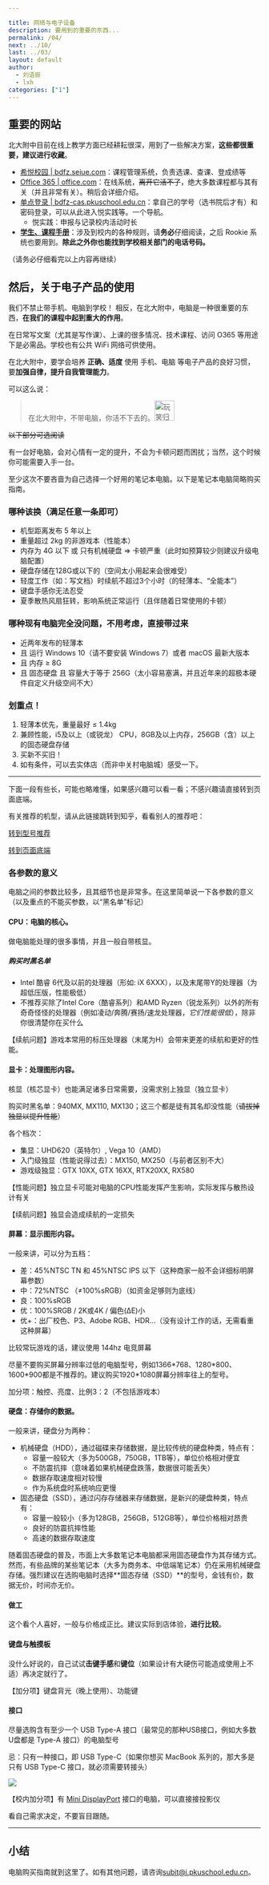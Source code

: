 ```yaml
---

title: 网络与电子设备
description: 要用到的重要的东西...
permalink: /04/
next: ../10/
last: ../03/
layout: default
author:
  - 刘语辰
  - lxh
categories: ["1"]
---
```

<script>
    document.addEventListener('DOMContentLoaded', function() {
    var elems = document.querySelectorAll('.materialboxed');
    var instances = M.Materialbox.init(elems);
  });
</script>

## 重要的网站

北大附中目前在线上教学方面已经耕耘很深，用到了一些解决方案，**这些都很重要，建议进行收藏**。

- [希悦校园 \| bdfz.seiue.com](https://bdfz.seiue.com)：课程管理系统，负责选课、查课、登成绩等
- [Office 365 \| office.com](https://office.com)：在线系统，~~离开它活不了~~，绝大多数课程都与其有关（并且非常有关）。稍后会详细介绍。
- [单点登录 \| bdfz-cas.pkuschool.edu.cn](http://bdfz-cas.pkuschool.edu.cn)：拿自己的学号（选书院后才有）和密码登录，可以从此进入悦实践等。一个导航。
  - 悦实践：申报与记录校内活动时长
- **[学生、课程手册](http://www.pkuschool.edu.cn/shouce/xiaoli_01.html)**：涉及到校内的各种规则，请**务必**仔细阅读，之后 Rookie 系统也要用到。**除此之外你也能找到学校相关部门的电话号码。**

（请务必仔细看完以上内容再继续）

## 然后，关于电子产品的使用

我们不禁止带手机、电脑到学校！
相反，在北大附中，电脑是一种很重要的东西，**在我们的课程中起到重大的作用**。

在日常写文案（尤其是写作课）、上课的很多情况、技术课程、访问 O365 等用途下是必需品。学校也有公共 WiFi 网络可供使用。

在北大附中，要学会培养 **正确、适度** 使用 手机、电脑 等电子产品的良好习惯，要**加强自律，提升自我管理能力**。


可以这么说：

> 在北大附中，不带电脑，你活不下去的。<img src="https://s2.ax1x.com/2019/07/28/eQVA58.jpg" width="40" title="玩笑归玩笑，生存倒是没问题的。但是会遇到各种坑。">

~~以下部分可选阅读~~

有一台好电脑，会对心情有一定的提升，不会为卡顿问题而困扰；当然，这个时候你可能需要入手一台。

至少这次不要吝啬为自己选择一个好用的笔记本电脑。以下是笔记本电脑简略购买指南。

<!-- *（当然，要学会自控哦！* -->

### 哪种该换（满足任意一条即可）

- 机型距离发布 5 年以上
- 重量超过 2kg 的非游戏本（性能本）
- 内存为 4G 以下 或 只有机械硬盘 => 卡顿严重（此时如预算较少则建议升级电脑配置）
- 硬盘存储在128G或以下的（空间太小用起来会很难受）
- 轻度工作（如：写文档）时续航不超过3个小时（的轻薄本、“全能本”）
- 键盘手感你无法忍受
- 夏季散热风扇狂转，影响系统正常运行（且伴随着日常使用的卡顿）

### 哪种现有电脑完全没问题，不用考虑，直接带过来

- 近两年发布的轻薄本
- 且 运行 Windows 10（请不要安装 Windows 7）或者 macOS 最新大版本
- 且 内存 ≥ 8G
- 且 固态硬盘 且 容量大于等于 256G（太小容易塞满，并且近年来的超极本硬件自定义升级空间不大）

### 划重点！

1. 轻薄本优先，重量最好 ≤ 1.4kg
2. 兼顾性能，i5及以上（或锐龙） CPU，8GB及以上内存，256GB（含）以上的固态硬盘存储
3. 买新不买旧！
4. 如有条件，可以去实体店（而非中关村电脑城）感受一下。

---

下面一段有些长，可能也略难懂，如果感兴趣可以看一看；不感兴趣请直接转到页面底端。

有关推荐的机型，请从此链接跳转到知乎，看看别人的推荐吧：

<a href="https://zhuanlan.zhihu.com/p/74132830" class=" btn blue darken-1 white-text" target="_zhihu">转到型号推荐</a>

<a href="#小结" class=" btn red darken-3 white-text">转到页面底端</a>

### 各参数的意义

电脑之间的参数比较多，且其细节也是非常多。在这里简单说一下各参数的意义（以及重点的不能买参数，以“黑名单”标记）

#### CPU：电脑的核心。

做电脑能处理的很多事情，并且一般自带核显。

##### 购买时黑名单

  - Intel 酷睿 6代及以前的处理器（形如: iX 6XXX），以及末尾带Y的处理器（为超低压版，性能极低）
  - 不推荐买除了Intel Core（酷睿系列）和AMD Ryzen（锐龙系列）以外的所有奇奇怪怪的处理器（例如凌动/奔腾/赛扬/速龙处理器，*它们性能很低*），除非你很清楚你在买什么

【续航问题】游戏本常用的标压处理器（末尾为H）会带来更差的续航和更好的性能。


#### 显卡：处理图形内容。

核显（核芯显卡）也能满足诸多日常需要，没需求别上独显（独立显卡）

购买时黑名单：940MX, MX110, MX130；这三个都是徒有其名却没性能（~~请拔掉独显以提升性能~~）

各个档次：

- 集显：UHD620（英特尔）, Vega 10（AMD）
- 入门级独显（性能说得过去）：MX150, MX250（与前者区别不大）
- 游戏级独显：GTX 10XX, GTX 16XX, RTX20XX, RX580

【性能问题】独立显卡可能对电脑的CPU性能发挥产生影响，实际发挥与散热设计有关

【续航问题】独显会造成续航的一定损失


#### 屏幕：显示图形内容。

一般来讲，可以分为五档：

- 差：45%NTSC TN 和 45%NTSC IPS 以下（这种商家一般不会详细标明屏幕参数）
- 中：72%NTSC （≠100%sRGB）（如资金足够则为底线）
- 良：100%sRGB
- 优：100%SRGB / 2K或4K / 偏色(ΔE)小
- 优+：出厂校色、P3、Adobe RGB、HDR...（没有设计工作的话，无需看重这种屏幕）

比较常玩游戏的话，建议使用 144hz 电竞屏幕

尽量不要购买屏幕分辨率过低的电脑型号，例如1366\*768、1280\*800、1600\*900都是不推荐的。建议购买1920*1080屏幕分辨率往上的型号。

加分项：触控、亮度、比例3：2（不包括游戏本）

#### 硬盘：存储你的数据。

一般来讲，硬盘分为两种：
- 机械硬盘（HDD），通过磁碟来存储数据，是比较传统的硬盘种类，特点有：
  - 容量一般较大（多为500GB，750GB，1TB等），单位价格相对便宜
  - 不防震抗摔（意味着如果机械硬盘跌落，数据很可能丢失）
  - 数据存取速度相对较慢
  - 作为系统盘时系统响应更慢
- 固态硬盘（SSD），通过闪存存储器来存储数据，是新兴的硬盘种类，特点有：
  - 容量一般较小（多为128GB，256GB，512GB等），单位价格相对昂贵
  - 良好的防震抗摔性能
  - 高速的数据存取速度

随着固态硬盘的普及，市面上大多数笔记本电脑都采用固态硬盘作为其存储方式。然而，有些品牌的某些笔记本（大多为商务本、中低端笔记本）仍在采用机械硬盘存储。强烈建议在选购电脑时选择**固态存储（SSD）**的型号，金钱有价，数据无价，时间亦无价。

#### 做工

这个看个人喜好，一般与价格成正比。建议实际到店体验，**进行比较**。

#### 键盘与触摸板

没什么好说的，自己试试**击键手感**和**键位**（如果设计有大硬伤可能造成使用上不适）再决定就行了。

【加分项】键盘背光（晚上使用）、功能键

#### 接口

尽量选购含有至少一个 USB Type-A 接口（最常见的那种USB接口，例如大多数U盘都是 Type-A 接口）的电脑型号

忌：只有一种接口，即 USB Type-C（如果你想买 MacBook 系列的，那大多是只有 USB Type-C 接口，就必须需要转接头）

<img src="http://bbs.raindi.net/data/attachment/forum/201711/29/211712m860gl0xeg0xlvpv.jpg"  class="materialboxed">

【校内加分项】有 [Mini DisplayPort](https://baike.baidu.com/item/mini%20displayport/9751237) 接口的电脑，可以直接接投影仪

看自己需求决定，不要盲目跟随。

---

## 小结

电脑购买指南就到这里了。如有其他问题，请咨询<subit@i.pkuschool.edu.cn>。
